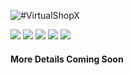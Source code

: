 ![#VirtualShopX](https://i.imgur.com/Ega2vT4.png)

[![](http://ci.aventiumsoftworks.com/jenkins/job/VirtualShopX/badge/icon)](http://ci.aventiumsoftworks.com/jenkins/job/VirtualShopx/) [![](https://img.shields.io/badge/license-AGPL-blue.svg)](https://bitbucket.org/AventiumSoftworks/virtualshopx/src/master/src/main/resources/LICENSE.txt) ![](https://img.shields.io/badge/Spigot-1.12.x-orange.svg) ![](https://img.shields.io/badge/Java-8+-ec2025.svg) [![](https://discordapp.com/api/guilds/211524927831015424/widget.png)](https://discordapp.com/invite/MkmRnhd)

#### More Details Coming Soon